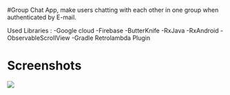 #Group Chat App, make users chatting with each other in one group when authenticated by E-mail. 


Used Libraries :
-Google cloud
-Firebase
-ButterKnife
-RxJava
-RxAndroid
-ObservableScrollView
-Gradle Retrolambda Plugin

# Screenshots
![](/screenshots/ )
